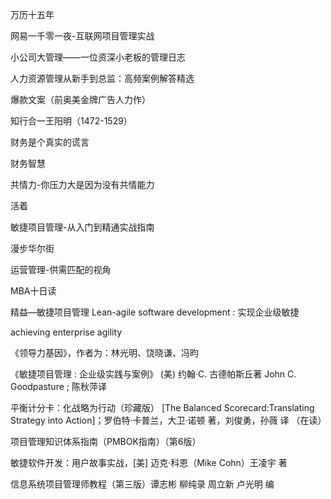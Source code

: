 万历十五年

网易一千零一夜-互联网项目管理实战

小公司大管理——一位资深小老板的管理日志

人力资源管理从新手到总监：高频案例解答精选

爆款文案（前奥美金牌广告人力作）

知行合一王阳明（1472-1529）

财务是个真实的谎言

财务智慧

共情力-你压力大是因为没有共情能力

活着

敏捷项目管理-从入门到精通实战指南

漫步华尔街

运营管理-供需匹配的视角

MBA十日读

精益—敏捷项目管理  Lean-agile software development : 实现企业级敏捷 

achieving enterprise agility

《领导力基因》，作者为：林光明、饶晓谦、冯昀

《敏捷项目管理 : 企业级实践与案例》  (美) 约翰·C. 古德帕斯丘著 John C. Goodpasture ; 陈秋萍译

平衡计分卡：化战略为行动（珍藏版） [The Balanced Scorecard:Translating Strategy into Action]；罗伯特·卡普兰，大卫·诺顿 著，刘俊勇，孙薇 译 （在读）

项目管理知识体系指南（PMBOK指南）（第6版）

敏捷软件开发：用户故事实战，[美] 迈克·科恩（Mike Cohn）王凌宇 著

信息系统项目管理师教程（第三版）谭志彬 柳纯录 周立新 卢光明 编